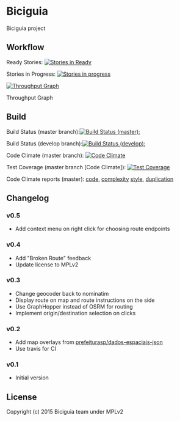 # Biciguia

Biciguia project

## Workflow
Ready Stories: [![Stories in Ready](https://badge.waffle.io/biciguia/biciguia-frontend.png?label=ready&title=Ready)](http://waffle.io/biciguia/biciguia-frontend)

Stories in Progress: [![Stories in progress](https://badge.waffle.io/biciguia/biciguia-frontend.png?label=progress&title=Progress)](http://waffle.io/biciguia/biciguia-frontend)

[![Throughput Graph](https://graphs.waffle.io/biciguia/biciguia-frontend/throughput.svg)](https://waffle.io/biciguia/biciguia-frontend/metrics) 

Throughput Graph


## Build
Build Status (master branch):[![Build Status (master):](https://travis-ci.org/biciguia/biciguia-frontend.svg?branch=master)](https://travis-ci.org/biciguia/biciguia-frontend)

Build Status (develop branch):[![Build Status (develop):](https://travis-ci.org/biciguia/biciguia-frontend.svg?branch=develop)](https://travis-ci.org/biciguia/biciguia-frontend)

Code Climate (master branch): [![Code Climate](https://codeclimate.com/github/biciguia/biciguia-frontend/badges/gpa.svg)](https://codeclimate.com/github/biciguia/biciguia-frontend)

Test Coverage (master branch [Code Climate]): [![Test Coverage](https://codeclimate.com/github/biciguia/biciguia-frontend/badges/coverage.svg)](https://codeclimate.com/github/biciguia/biciguia-frontend/coverage)

Code Climate reports (master): [code](https://codeclimate.com/github/biciguia/biciguia-frontend/code), [complexity](https://codeclimate.com/github/biciguia/biciguia-frontend/issues/categories/complexity) 
[style](https://codeclimate.com/github/biciguia/biciguia-frontend/issues/categories/style), [duplication](https://codeclimate.com/github/biciguia/biciguia-frontend/issues/categories/duplication) 

## Changelog

### v0.5
- Add context menu on right click for choosing route endpoints

### v0.4
- Add "Broken Route" feedback
- Update license to MPLv2

### v0.3
- Change geocoder back to nominatim
- Display route on map and route instructions on the side
- Use GraphHopper instead of OSRM for routing
- Implement origin/destination selection on clicks

### v0.2
- Add map overlays from [prefeiturasp/dados-espaciais-json](https://github.com/prefeiturasp/dados-espaciais-json)
- Use travis for CI

### v0.1
- Initial version

## License
Copyright (c) 2015 Biciguia team under MPLv2
